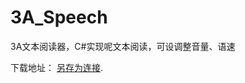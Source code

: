 # 3A_Speech
3A文本阅读器，C#实现呢文本阅读，可设调整音量、语速

下载地址： [另存为连接](https://github.com/shengmingzhishu/3A_Speech/blob/master/3A%E6%96%87%E6%9C%AC%E9%98%85%E8%AF%BB%E5%99%A8.exe). 

